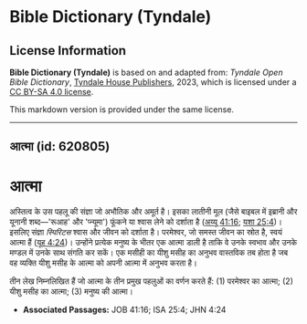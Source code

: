 # Bible Dictionary (Tyndale)

## License Information

**Bible Dictionary (Tyndale)** is based on and adapted from: _Tyndale Open Bible Dictionary_, [Tyndale House Publishers](https://tyndaleopenresources.com/), 2023, which is licensed under a [CC BY-SA 4.0 license](https://creativecommons.org/licenses/by-sa/4.0/legalcode.en).

This markdown version is provided under the same license.



--------------------------------

## आत्मा (id: 620805)

आत्मा
=====

अस्तित्व के उस पहलू की संज्ञा जो अभौतिक और अमूर्त है। इसका लातीनी मूल (जैसे बाइबल में इब्रानी और यूनानी शब्द—'रूआह' और 'प्न्यूमा') फूंकने या श्वास लेने को दर्शाता है ([अय्यू 41:16](https://ref.ly/Job41:16); [यशा 25:4](https://ref.ly/Isa25:4))। इसलिए संज्ञा *स्पिरिटस* श्वास और जीवन को दर्शाता है। परमेश्वर, जो समस्त जीवन का स्रोत है, स्वयं आत्मा हैं ([यूह 4:24](https://ref.ly/John4:24))। उन्होंने प्रत्येक मनुष्य के भीतर एक आत्मा डाली है ताकि वे उनके स्वभाव और उनके मण्डल में उनके साथ संगति कर सकें। एक मसीही का यीशु मसीह का अनुभव वास्तविक तब होता है जब वह व्यक्ति यीशु मसीह के आत्मा को अपनी आत्मा में अनुभव करता है।

तीन लेख निम्नलिखित हैं जो आत्मा के तीन प्रमुख पहलुओं का वर्णन करते हैं: (1\) परमेश्वर का आत्मा; (2\) यीशु मसीह का आत्मा; (3\) मनुष्य की आत्मा।

* **Associated Passages:** JOB 41:16; ISA 25:4; JHN 4:24

